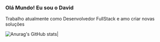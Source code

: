 ### Olá Mundo! Eu sou o David

 Trabalho atualmente como Desenvolvedor FullStack e amo criar novas soluções

![Anurag's GitHub stats](https://github-readme-stats.vercel.app/api?username=davidjeiel&theme=chartreuse-dark&show_icons=true)| 
